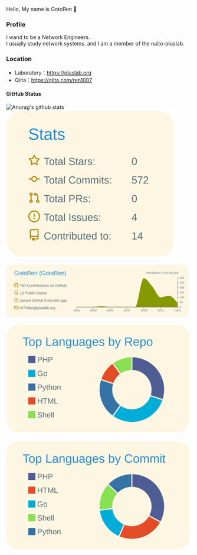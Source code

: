 Hello, My name is GotoRen 👋

### Profile
I wand to be a Network Engineers.<br>
I usually study network systems. and I am a member of the naito-pluslab.

### Location
  - Laboratory：https://pluslab.org
  - Qiita：https://qiita.com/ren1007

#### GitHub Status
![Anurag's github stats](https://github-readme-stats.vercel.app/api?username=GotoRen&count_private=true)[![](https://raw.githubusercontent.com/GotoRen/GotoRen/master/profile-summary-card-output/solarized/3-stats.svg)](https://github.com/vn7n24fzkq/github-profile-summary-cards)

[![](https://raw.githubusercontent.com/GotoRen/GotoRen/master/profile-summary-card-output/solarized/0-profile-details.svg)](https://github.com/vn7n24fzkq/github-profile-summary-cards)

[![](https://raw.githubusercontent.com/GotoRen/GotoRen/master/profile-summary-card-output/solarized/1-repos-per-language.svg)](https://github.com/vn7n24fzkq/github-profile-summary-cards)&emsp;[![](https://raw.githubusercontent.com/GotoRen/GotoRen/master/profile-summary-card-output/solarized/2-most-commit-language.svg)](https://github.com/vn7n24fzkq/github-profile-summary-cards)
